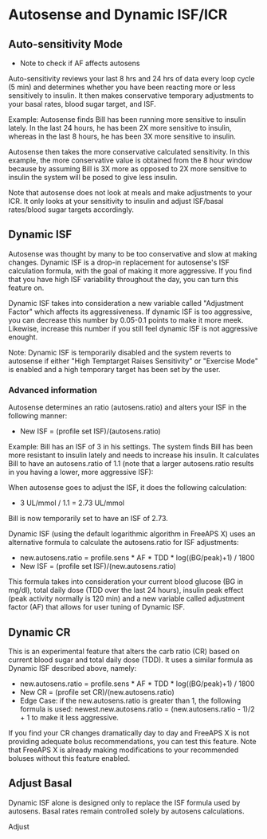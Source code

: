 # Autosense and Dynamic ISF/ICR
## Auto-sensitivity Mode
- Note to check if AF affects autosens

Auto-sensitivity reviews your last 8 hrs and 24 hrs of data every loop cycle (5 min) and determines whether you have been reacting more or less sensitively to insulin. It then makes conservative temporary adjustments to your basal rates, blood sugar target, and ISF.


Example:
Autosense finds Bill has been running more sensitive to insulin lately. In the last 24 hours, he has been 2X more sensitive to insulin, whereas in the last 8 hours, he has been 3X more sensitive to insulin.

Autosense then takes the more conservative calculated sensitivity. In this example, the more conservative value is obtained from the 8 hour window because by assuming Bill is 3X more as opposed to 2X more sensitive to insulin the system will be posed to give less insulin.

Note that autosense does not look at meals and make adjustments to your ICR. It only looks at your sensitivity to insulin and adjust ISF/basal rates/blood sugar targets accordingly.

## Dynamic ISF
Autosense was thought by many to be too conservative and slow at making changes. Dynamic ISF is a drop-in replacement for autosense's ISF calculation formula, with the goal of making it more aggressive. If you find that you have high ISF variability throughout the day, you can turn this feature on.

Dynamic ISF takes into consideration a new variable called "Adjustment Factor" which affects its aggressiveness. If dynamic ISF is too aggressive, you can decrease this number by 0.05-0.1 points to make it more meek. Likewise, increase this number if you still feel dynamic ISF is not aggressive enought.

Note: Dynamic ISF is temporarily disabled and the system reverts to autosense if either "High Temptarget Raises Sensitivity" or "Exercise Mode" is enabled and a high temporary target has been set by the user.

### Advanced information
Autosense determines an ratio (autosens.ratio) and alters your ISF in the following manner:

- New ISF = (profile set ISF)/(autosens.ratio)

Example: Bill has an ISF of 3 in his settings. The system finds Bill has been more resistant to insulin lately and needs to increase his insulin. It calculates Bill to have an autosens.ratio of 1.1 (note that a larger autosens.ratio results in you having a lower, more aggressive ISF):

When autosense goes to adjust the ISF, it does the following calculation:

- 3 UL/mmol / 1.1 = 2.73 UL/mmol

Bill is now temporarily set to have an ISF of 2.73.

Dynamic ISF (using the default logarithmic algorithm in FreeAPS X) uses an alternative formula to calculate the autosens.ratio for ISF adjustments:

- new.autosens.ratio = profile.sens * AF * TDD * log((BG/peak)+1) / 1800
- New ISF = (profile set ISF)/(new.autosens.ratio)

This formula takes into consideration your current blood glucose (BG in mg/dl), total daily dose (TDD over the last 24 hours), insulin peak effect (peak activity normally is 120 min) and a new variable called adjustment factor (AF) that allows for user tuning of Dynamic ISF.

## Dynamic CR
This is an experimental feature that alters the carb ratio (CR) based on current blood sugar and total daily dose (TDD). It uses a similar formula as Dynamic ISF described above, namely:

- new.autosens.ratio = profile.sens * AF * TDD * log((BG/peak)+1) / 1800
- New CR = (profile set CR)/(new.autosens.ratio)
- Edge Case: if the new.autosens.ratio is greater than 1, the following formula is used: newest.new.autosens.ratio = (new.autosens.ratio - 1)/2 + 1 to make it less aggressive.

If you find your CR changes dramatically day to day and FreeAPS X is not providing adequate bolus recommendations, you can test this feature. Note that FreeAPS X is already making modifications to your recommended boluses without this feature enabled.

## Adjust Basal
Dynamic ISF alone is designed only to replace the ISF formula used by autosens. Basal rates remain controlled solely by autosens calculations.

Adjust 


